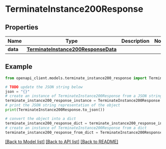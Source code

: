 # TerminateInstance200Response


## Properties

Name | Type | Description | Notes
------------ | ------------- | ------------- | -------------
**data** | [**TerminateInstance200ResponseData**](TerminateInstance200ResponseData.md) |  | 

## Example

```python
from openapi_client.models.terminate_instance200_response import TerminateInstance200Response

# TODO update the JSON string below
json = "{}"
# create an instance of TerminateInstance200Response from a JSON string
terminate_instance200_response_instance = TerminateInstance200Response.from_json(json)
# print the JSON string representation of the object
print(TerminateInstance200Response.to_json())

# convert the object into a dict
terminate_instance200_response_dict = terminate_instance200_response_instance.to_dict()
# create an instance of TerminateInstance200Response from a dict
terminate_instance200_response_from_dict = TerminateInstance200Response.from_dict(terminate_instance200_response_dict)
```
[[Back to Model list]](../README.md#documentation-for-models) [[Back to API list]](../README.md#documentation-for-api-endpoints) [[Back to README]](../README.md)



